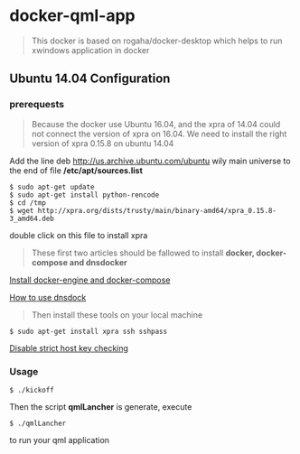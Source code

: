 # docker-qml-app

> This docker is based on rogaha/docker-desktop which helps to run xwindows application in docker

## Ubuntu 14.04 Configuration

### prerequests

> Because the docker use Ubuntu 16.04, and the xpra of 14.04 could not connect the version of xpra on 16.04. 
> We need to install the right version of xpra 0.15.8 on ubuntu 14.04

Add the line 
    deb http://us.archive.ubuntu.com/ubuntu wily main universe
to the end of file **/etc/apt/sources.list**
    
    $ sudo apt-get update
    $ sudo apt-get install python-rencode
    $ cd /tmp
    $ wget http://xpra.org/dists/trusty/main/binary-amd64/xpra_0.15.8-3_amd64.deb

double click on this file to install xpra

> These first two articles should be fallowed to install **docker, docker-compose and dnsdocker**

[Install docker-engine and docker-compose](http://sawyerlin.github.io/#/record/2015_11_25_11_35.md)

[How to use dnsdock](http://sawyerlin.github.io/#/record/2015_11_26_12_38.md)

> Then install these tools on your local machine

    $ sudo apt-get install xpra ssh sshpass

[Disable strict host key checking](http://askubuntu.com/questions/87449/how-to-disable-strict-host-key-checking-in-ssh/385187)

### Usage

    $ ./kickoff

Then the script **qmlLancher** is generate, execute

    $ ./qmlLancher

to run your qml application
